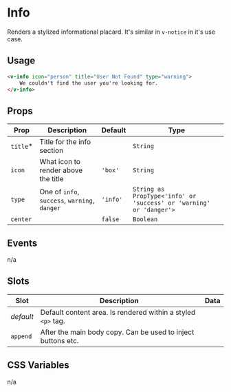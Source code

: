 # Info

Renders a stylized informational placard. It's similar in `v-notice` in it's use case.

## Usage

```html
<v-info icon="person" title="User Not Found" type="warning">
	We couldn't find the user you're looking for.
</v-info>
```

## Props
| Prop     | Description                                   | Default  | Type                                                               |
|----------|-----------------------------------------------|----------|--------------------------------------------------------------------|
| `title`* | Title for the info section                    |          | `String`                                                           |
| `icon`   | What icon to render above the title           | `'box'`  | `String`                                                           |
| `type`   | One of `info`, `success`, `warning`, `danger` | `'info'` | `String as PropType<'info' or 'success' or 'warning' or 'danger'>` |
| `center` |                                               | `false`  | `Boolean`                                                          |

## Events
n/a

## Slots
| Slot      | Description                                                  | Data |
|-----------|--------------------------------------------------------------|------|
| _default_ | Default content area. Is rendered within a styled `<p>` tag. |      |
| `append`  | After the main body copy. Can be used to inject buttons etc. |      |

## CSS Variables
n/a
